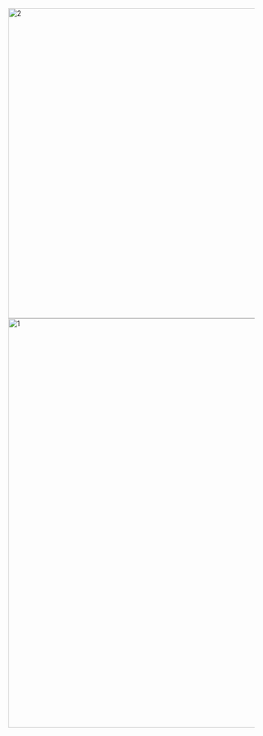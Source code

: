 <img width="632" alt="2" src="https://github.com/user-attachments/assets/ec40a458-2764-4dee-a8a1-2749d4bb4589" />
<img width="834" alt="1" src="https://github.com/user-attachments/assets/3516dce9-88a7-4354-b3b4-fbf1cda13c36" />
